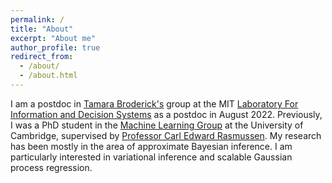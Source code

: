 ```yaml
---
permalink: /
title: "About"
excerpt: "About me"
author_profile: true
redirect_from: 
  - /about/
  - /about.html
---
```


I am a postdoc in [Tamara Broderick's](https://tamarabroderick.com/) group at the MIT [Laboratory For Information and Decision Systems](https://lids.mit.edu/) as a postdoc in August 2022. Previously, I was a PhD student in the [Machine Learning Group](http://mlg.eng.cam.ac.uk/) at the University of Cambridge, supervised by [Professor Carl Edward Rasmussen](http://mlg.eng.cam.ac.uk/carl/). My research has been mostly in the area of approximate Bayesian inference. I am particularly interested in variational inference and scalable Gaussian process regression.
